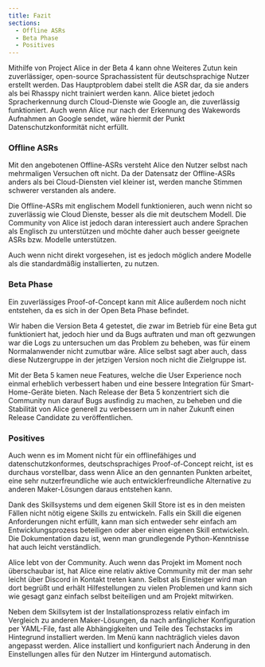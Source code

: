 ```yaml
---
title: Fazit
sections:
  - Offline ASRs
  - Beta Phase
  - Positives
---
```


Mithilfe von Project Alice in der Beta 4 kann ohne Weiteres Zutun kein zuverlässiger, open-source Sprachassistent für deutschsprachige Nutzer erstellt werden. Das Hauptproblem dabei stellt die ASR dar, da sie anders als bei Rhasspy nicht trainiert werden kann. Alice bietet jedoch Spracherkennung durch Cloud-Dienste wie Google an, die zuverlässig funktioniert. Auch wenn Alice nur nach der Erkennung des Wakewords Aufnahmen an Google sendet, wäre hiermit der Punkt Datenschutzkonformität nicht erfüllt.

### Offline ASRs

Mit den angebotenen Offline-ASRs versteht Alice den Nutzer selbst nach mehrmaligen Versuchen oft nicht. Da der Datensatz der Offline-ASRs anders als bei Cloud-Diensten viel kleiner ist, werden manche Stimmen schwerer verstanden als andere.

Die Offline-ASRs mit englischem Modell funktionieren, auch wenn nicht so zuverlässig wie Cloud Dienste, besser als die mit deutschem Modell. Die Community von Alice ist jedoch daran interessiert auch andere Sprachen als Englisch zu unterstützen und möchte daher auch besser geeignete ASRs bzw. Modelle unterstützen.

Auch wenn nicht direkt vorgesehen, ist es jedoch möglich andere Modelle als die standardmäßig installierten, zu nutzen.

### Beta Phase

Ein zuverlässiges Proof-of-Concept kann mit Alice außerdem noch nicht entstehen, da es sich in der Open Beta Phase befindet.

Wir haben die Version Beta 4 getestet, die zwar im Betrieb für eine Beta gut funktioniert hat, jedoch hier und da Bugs auftraten und man oft gezwungen war die Logs zu untersuchen um das Problem zu beheben, was für einem Normalanwender nicht zumutbar wäre. Alice selbst sagt aber auch, dass diese Nutzergruppe in der jetzigen Version noch nicht die Zielgruppe ist.

Mit der Beta 5 kamen neue Features, welche die User Experience noch einmal erheblich verbessert haben und eine bessere Integration für Smart-Home-Geräte bieten. Nach Release der Beta 5 konzentriert sich die Community nun darauf Bugs ausfindig zu machen, zu beheben und die Stabilität von Alice generell zu verbessern um in naher Zukunft einen Release Candidate zu veröffentlichen.

### Positives

Auch wenn es im Moment nicht für ein offlinefähiges und datenschutzkonformes, deutschsprachiges Proof-of-Concept reicht, ist es durchaus vorstellbar, dass wenn Alice an den gennanten Punkten arbeitet, eine sehr nutzerfreundliche wie auch entwicklerfreundliche Alternative zu anderen Maker-Lösungen daraus entstehen kann.

Dank des Skillsystems und dem eigenen Skill Store ist es in den meisten Fällen nicht nötig eigene Skills zu entwickeln. Falls ein Skill die eigenen Anforderungen nicht erfüllt, kann man sich entweder sehr einfach am Entwicklungsprozess beteiligen oder aber einen eigenen Skill entwickeln. Die Dokumentation dazu ist, wenn man grundlegende Python-Kenntnisse hat auch leicht verständlich.

Alice lebt von der Community. Auch wenn das Projekt im Moment noch überschaubar ist, hat Alice eine relativ aktive Community mit der man sehr leicht über Discord in Kontakt treten kann. Selbst als Einsteiger wird man dort begrüßt und erhält Hilfestellungen zu vielen Problemen und kann sich wie gesagt ganz einfach selbst beiteiligen und am Projekt mitwirken.

Neben dem Skillsytem ist der Installationsprozess relativ einfach im Vergleich zu anderen Maker-Lösungen, da nach anfänglicher Konfiguration per YAML-File, fast alle Abhängigkeiten und Teile des Techstacks im Hintegrund installiert werden. Im Menü kann nachträglich vieles davon angepasst werden. Alice installiert und konfiguriert nach Änderung in den Einstellungen alles für den Nutzer im Hintergund automatisch.
